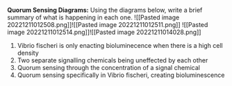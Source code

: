 **Quorum Sensing Diagrams:** Using the diagrams below, write a brief summary of what is happening in each one.
![[Pasted image 20221211012508.png]]![[Pasted image 20221211012511.png]]
![[Pasted image 20221211012514.png]]![[Pasted image 20221211014028.png]]

1. Vibrio fischeri is only enacting bioluminecence when there is a high cell density
2. Two separate signalling chemicals being uneffected by each other
3. Quorum sensing through the concentration of a signal chemical
4. Quorum sensing specifically in Vibrio fischeri, creating bioluminescence
